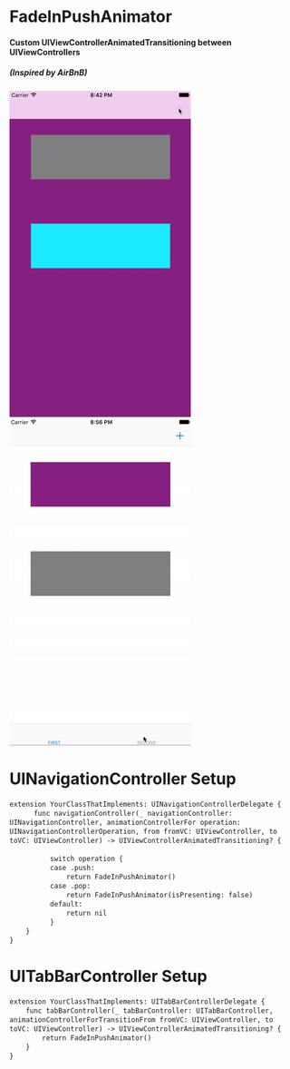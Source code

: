 # FadeInPushAnimator
#### Custom UIViewControllerAnimatedTransitioning between UIViewControllers 
##### (Inspired by AirBnB)

![](https://raw.githubusercontent.com/dannyYassine/FadeInPushAnimator/master/save_gif.gif)
![](https://raw.githubusercontent.com/dannyYassine/FadeInPushAnimator/master/tab_bar.gif)

# UINavigationController Setup

    extension YourClassThatImplements: UINavigationControllerDelegate {
          func navigationController(_ navigationController: UINavigationController, animationControllerFor operation: UINavigationControllerOperation, from fromVC: UIViewController, to toVC: UIViewController) -> UIViewControllerAnimatedTransitioning? {
        
              switch operation {
              case .push:
                  return FadeInPushAnimator()
              case .pop:
                  return FadeInPushAnimator(isPresenting: false)
              default:
                  return nil
              }
        }
    }
    
 # UITabBarController Setup

    extension YourClassThatImplements: UITabBarControllerDelegate {
        func tabBarController(_ tabBarController: UITabBarController, animationControllerForTransitionFrom fromVC: UIViewController, to toVC: UIViewController) -> UIViewControllerAnimatedTransitioning? {
            return FadeInPushAnimator()
        }
    }
